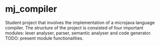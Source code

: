 # mj_compiler
Student project that involves the implementation of a microjava language compiler.
The structure of the project is consisted of four important modules: lexer analyser, parser, semantic analyser and code generator.
TODO: present module functionalities.
